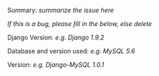 Summary: *summarize the issue here*

*If this is a bug, please fill in the below, else delete*

Django Version: *e.g. Django 1.9.2*

Database and version used: *e.g. MySQL 5.6*

Version: *e.g. Django-MySQL 1.0.1*
